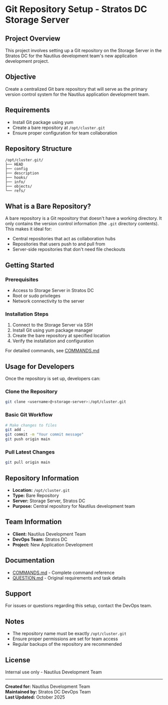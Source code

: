 # Git Repository Setup - Stratos DC Storage Server

## Project Overview

This project involves setting up a Git repository on the Storage Server in the Stratos DC for the Nautilus development team's new application development project.

## Objective

Create a centralized Git bare repository that will serve as the primary version control system for the Nautilus application development team.

## Requirements

- Install Git package using yum
- Create a bare repository at `/opt/cluster.git`
- Ensure proper configuration for team collaboration

## Repository Structure

```
/opt/cluster.git/
├── HEAD
├── config
├── description
├── hooks/
├── info/
├── objects/
└── refs/
```

## What is a Bare Repository?

A bare repository is a Git repository that doesn't have a working directory. It only contains the version control information (the `.git` directory contents). This makes it ideal for:

- Central repositories that act as collaboration hubs
- Repositories that users push to and pull from
- Server-side repositories that don't need file checkouts

## Getting Started

### Prerequisites

- Access to Storage Server in Stratos DC
- Root or sudo privileges
- Network connectivity to the server

### Installation Steps

1. Connect to the Storage Server via SSH
2. Install Git using yum package manager
3. Create the bare repository at specified location
4. Verify the installation and configuration

For detailed commands, see [COMMANDS.md](COMMANDS.md)

## Usage for Developers

Once the repository is set up, developers can:

### Clone the Repository

```bash
git clone <username>@<storage-server>:/opt/cluster.git
```

### Basic Git Workflow

```bash
# Make changes to files
git add .
git commit -m "Your commit message"
git push origin main
```

### Pull Latest Changes

```bash
git pull origin main
```

## Repository Information

- **Location:** `/opt/cluster.git`
- **Type:** Bare Repository
- **Server:** Storage Server, Stratos DC
- **Purpose:** Central repository for Nautilus development team

## Team Information

- **Client:** Nautilus Development Team
- **DevOps Team:** Stratos DC
- **Project:** New Application Development

## Documentation

- [COMMANDS.md](COMMANDS.md) - Complete command reference
- [QUESTION.md](QUESTION.md) - Original requirements and task details

## Support

For issues or questions regarding this setup, contact the DevOps team.

## Notes

- The repository name must be exactly `/opt/cluster.git`
- Ensure proper permissions are set for team access
- Regular backups of the repository are recommended

## License

Internal use only - Nautilus Development Team

---

**Created for:** Nautilus Development Team  
**Maintained by:** Stratos DC DevOps Team  
**Last Updated:** October 2025
